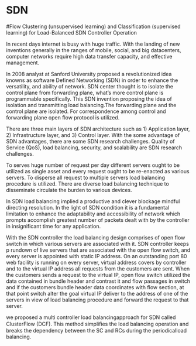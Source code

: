 # SDN
#Flow Clustering (unsupervised learning) and Classification (supervised learning) for Load-Balanced SDN Controller Operation 
   
   In recent days internet is busy with huge traffic. With the landing of new inventions generally in the ranges of mobile, social, and big datacenters, computer networks require high data transfer capacity, and effective management.
 
  In 2008 analyst at Sanford University proposed a revolutionized idea knowns as software Defined Networking (SDN) in order to enhance the versatility, and ability of network. SDN center thought is to isolate the control plane from forwarding plane, what’s more control plane is programmable specifically. This SDN invention proposing the idea of isolation and transmitting load balancing.The forwarding plane and the control plane are isolated. For correspondence among control and forwarding plane open flow protocol is utilized.
 
  There are three main layers of SDN architecture such as 1) Application layer, 2) Infrastructure layer, and 3) Control layer. With the some advantage of SDN advantages, there are some SDN research challenges. Quality of Service (QoS), load balancing, security, and scalability are SDN research challenges.
  
  To serves huge number of request per day different servers ought to be utilized as single asset and every request ought to be re-enacted as various servers. To disperse all request to multiple servers load balancing procedure is utilized. There are diverse load balancing technique to disseminate circulate the burden to various devices.
  
  In SDN load balancing implied a productive and clever blockage mindful directing resolution. In the light of SDN condition it is a fundamental limitation to enhance the adaptability and accessibility of network which prompts accomplish greatest number of packets dealt with by the controller in insignificant time for any application.
  
  With the SDN controller the load balancing design comprises of open flow switch in which various servers are associated with it. SDN controller keeps p rundown of live servers that are associated with the open flow switch, and every server is appointed with static IP address. On an outstanding port 80 web facility is running on every server, virtual address covers by controller and to the virtual IP address all requests from the customers are sent. When the customers sends a request to the virtual IP, open flow switch utilized the data contained in bundle header and contrast it and flow passages in switch and if the customers bundle header data coordinates with flow section, at that point switch alter the goal virtual IP deliver to the address of one of the servers in view of load balancing procedure and forward the request to that server.

  we proposed a multi controller load balancingapproach for SDN called ClusterFlow (DCF). This method simpliﬁes the load balancing operation and breaks the dependency between the SC and RCs during the periodicalload balancing.

